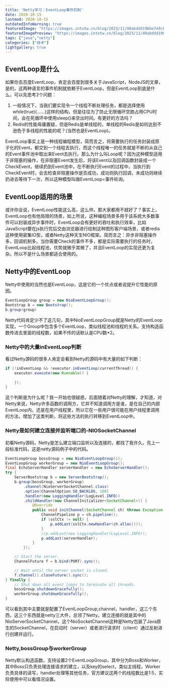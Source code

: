 ```yaml
---
title: 'Netty学习：EventLoop事件机制'
date: 2020-10-15
lastmod: 2020-10-15
outdatedInfoWarning: true
featuredImage: "https://images.intotw.cn/blog/2023/11/40abddd196be7e9cb79b83534d4983a4.webp"
featuredImagePreview: "https://images.intotw.cn/blog/2023/11/40abddd196be7e9cb79b83534d4983a4.webp"
tags: ["java","netty"]
categories: ["技术"]
lightgallery: true
---
```


## EventLoop是什么
如果你去百度EventLoop，肯定会百度到很多关于JavaScript，NodeJS的文章，是的，这两种语言的事件机制就依赖于EventLoop，但是EventLoop到底是什么，可以先思考2个问题：
1. 一般情况下，当我们要实现令一个线程不断处理任务，都是选择使用while(true){……}这样的结构，但是往往为了防止无限循环空跑占用CPU时间，会在死循环中使用sleep()来空出时间。有更好的方法吗？
2. Redis的性能毋庸置疑，但是Redis是单线程的，单线程的Redis是如何达到不逊色于多线程的性能的呢？(当然也是EventLoop)。

EventLoop事实上是一种线程编程模型，简而言之，将需要执行的任务封装成原子化的Event，都交到一个线程去执行，而这个线程唯一的任务就是不断的从自己的Event事件池中取出来Event去执行。那么为什么叫Loop呢？因为这种模型适用于非阻塞的操作，在非阻塞Event发生后，将该Event以及回调函数封装成一个CheckEvent，继续扔到Event池中，在不断执行Event的过程中，当执行到CheckEvent时，会去检查非阻塞操作是否成功，成功则执行回调，未成功则继续扔进去等待下一次，所以这种模型叫做EventLoop=事件轮询。

## EventLoop适用的场景
或许你会说，EventLoop性能这么高，这么帅，那大家都用不就好了？事实上，EventLoop也有他局限的场景，如上所说，这种编程场景多用于该系统大多数事件可以封装成异步事件时，EventLoop会有更好的吞吐和执行效率，比如JavaScript要在js执行完后交由浏览器进行绘制这种图形客户端场景，或者redis这种使用密集IO型，或者Netty这种天生NIO框架。简而言之：异步非阻塞操作多，回调机制多。当你需要Check的事件不多，都是实际需要执行的任务时，EventLoop比起线程池，优势就微乎其微了，并且EventLoop的实现还更为复杂。所以不是什么场景都适合使用的。

## Netty中的EventLoop
Netty中使用的当然也是EventLoop，这是它的一个优点或者说提升它性能的原因。
```java
EventLoopGroup group = new NioEventLoopGroup();        
Bootstrap b = new Bootstrap();
b.group(group)
```
Netty代码肯定少不了这几句，其中NioEventLoopGroup就是Netty的EventLoop实现，一个Group中包含多个EventLoop，类似线程池和线程的关系。支持构造函数传进去里面的线程数，如果不传的话默认是CPU数*2。

### Netty中的大量inEventLoop判断
看过Netty源码的很多人肯定会看到Netty的源码中有大量的如下判断：
```java
if (!inEventLoop && !executor.inEventLoop(currentThread)) {
    executor.execute(new Runnable() {
        
    });
}
```
这个判断是为什么呢？我一开始也很疑惑，后面随着对Netty的理解，才知道，对Netty来说，Netty许多函数的调用方，它并不知道调用方是谁，是在自己的内部EventLoop内，还是在用户线程里，所以它在一些用户很可能在用户线程里调用的方法，增加了这类判断，将这些方法的执行转移到EventLoop中。

### Netty是如何建立连接并监听端口的-NIOSocketChannel
初看Netty源码，Netty是怎么建立端口监听以及连接的，都找了我许久。先上一段标准代码，这是netty源码例子中的代码。
```java
EventLoopGroup bossGroup = new NioEventLoopGroup(1);
EventLoopGroup workerGroup = new NioEventLoopGroup();
final EchoServerHandler serverHandler = new EchoServerHandler();
try {
    ServerBootstrap b = new ServerBootstrap();
    b.group(bossGroup, workerGroup)
        .channel(NioServerSocketChannel.class)
        .option(ChannelOption.SO_BACKLOG, 100)
        .handler(new LoggingHandler(LogLevel.INFO))
        .childHandler(new ChannelInitializer<SocketChannel>() {
            @Override
            public void initChannel(SocketChannel ch) throws Exception {
                ChannelPipeline p = ch.pipeline();
                if (sslCtx != null) {
                    p.addLast(sslCtx.newHandler(ch.alloc()));
                }
                //p.addLast(new LoggingHandler(LogLevel.INFO));
                p.addLast(serverHandler);
            }
        });

    // Start the server.
    ChannelFuture f = b.bind(PORT).sync();

    // Wait until the server socket is closed.
    f.channel().closeFuture().sync();
} finally {
    // Shut down all event loops to terminate all threads.
    bossGroup.shutdownGracefully();
    workerGroup.shutdownGracefully();
}
```
可以看到其中主要就是配置了EventLoopGroup,channel，handler，这三个东西，这三个东西就是netty三大件，总领了Netty。建立连接的就是其中的NioServerSocketChannel，这个NioSocketChannel这种是Netty包装了Java原生的SocketChannel，在启动时（server）或者进行请求时（client）通过反射进行创建并运行。

### Netty,bossGroup与workerGroup
Netty默认构造函数，支持设置2个EventLoopGroup，其中分为Boss和Worker，其中Boss只负责处理连接请求的建立，以及key的select，类似主线程，Worker负责具体的读写，handler处理等其他任务，官方建议这两个的线程数比是1:5，实际使用中可以看情况设置。
